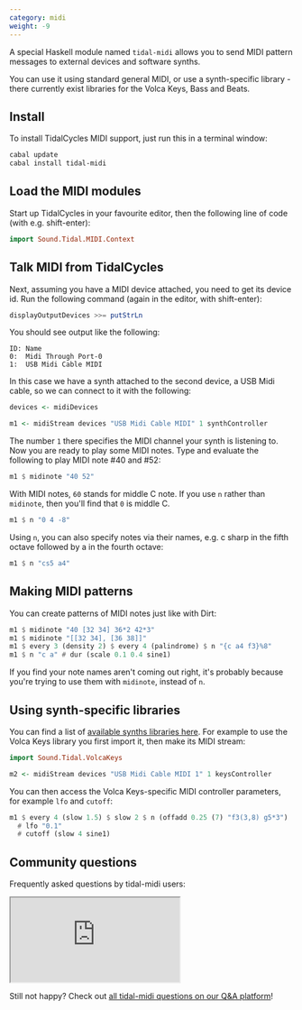 ```yaml
---
category: midi
weight: -9
---
```


A special Haskell module named `tidal-midi` allows you to send MIDI
pattern messages to external devices and software synths.

You can use it using standard general MIDI, or use a synth-specific
library - there currently exist libraries for the Volca Keys, Bass and
Beats.

## Install

To install TidalCycles MIDI support, just run this in a terminal window:

~~~~bash
cabal update
cabal install tidal-midi
~~~~

## Load the MIDI modules

Start up TidalCycles in your favourite editor, then the following line
of code (with e.g. shift-enter):

~~~~haskell
import Sound.Tidal.MIDI.Context
~~~~

## Talk MIDI from TidalCycles

Next, assuming you have a MIDI device attached, you need to get its
device id. Run the following command (again in the editor, with
shift-enter):

~~~~haskell
displayOutputDevices >>= putStrLn
~~~~

You should see output like the following:

~~~~
ID:	Name
0:	Midi Through Port-0
1:  USB Midi Cable MIDI
~~~~

In this case we have a synth attached to the second device, a USB Midi
cable, so we can connect to it with the following:

~~~~haskell
devices <- midiDevices

m1 <- midiStream devices "USB Midi Cable MIDI" 1 synthController
~~~~

The number `1` there specifies the MIDI channel your synth is
listening to. Now you are ready to play some MIDI notes. Type and
evaluate the following to play MIDI note #40 and #52:

~~~~haskell
m1 $ midinote "40 52"
~~~~

With MIDI notes, `60` stands for middle C note. If you use `n` rather
than `midinote`, then you'll find that `0` is middle C.

~~~~haskell
m1 $ n "0 4 -8"
~~~~

Using `n`, you can also specify notes via their names, e.g. c sharp
in the fifth octave followed by a in the fourth octave:

~~~~haskell
m1 $ n "cs5 a4"
~~~~

## Making MIDI patterns

You can create patterns of MIDI notes just like with Dirt:

~~~~haskell
m1 $ midinote "40 [32 34] 36*2 42*3"
m1 $ midinote "[[32 34], [36 38]]"
m1 $ every 3 (density 2) $ every 4 (palindrome) $ n "{c a4 f3}%8"
m1 $ n "c a" # dur (scale 0.1 0.4 sine1)
~~~~

If you find your note names aren't coming out right, it's probably because you're
trying to use them with `midinote`, instead of `n`.

## Using synth-specific libraries

You can find a list of
[available synths libraries here](https://hackage.haskell.org/package/tidal-midi). For example to use the Volca Keys library you first import it, then make its MIDI stream:

~~~~haskell
import Sound.Tidal.VolcaKeys

m2 <- midiStream devices "USB Midi Cable MIDI 1" 1 keysController
~~~~

You can then access the Volca Keys-specific MIDI controller
parameters, for example `lfo` and `cutoff`:

~~~~haskell
m1 $ every 4 (slow 1.5) $ slow 2 $ n (offadd 0.25 (7) "f3(3,8) g5*3")
  # lfo "0.1"
  # cutoff (slow 4 sine1)
~~~~

## Community questions

Frequently asked questions by tidal-midi users:

<iframe src="http://ask.tidalcycles.org/widgets/questions/1/"
        class="tidal-faq-embed"></iframe>

Still not happy? Check out [all tidal-midi questions on our Q&A platform](http://ask.tidalcycles.org/questions/scope:all/sort:activity-desc/tags:MIDI/page:1/)!
